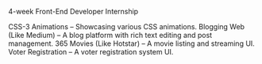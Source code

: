 4-week Front-End Developer Internship

CSS-3 Animations – Showcasing various CSS animations.
Blogging Web (Like Medium) – A blog platform with rich text editing and post management.
365 Movies (Like Hotstar) – A movie listing and streaming UI.
Voter Registration – A voter registration system UI.

